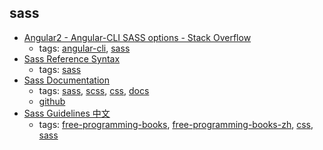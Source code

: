 sass 
---
* [Angular2 - Angular-CLI SASS options - Stack Overflow](http://stackoverflow.com/questions/36220256/angular2-angular-cli-sass-options)
    * tags: [angular-cli](../tags/angular-cli.md), [sass](../tags/sass.md)
* [Sass Reference Syntax](http://sass-lang.com/documentation/file.SASS_REFERENCE.html#syntax)
    * tags: [sass](../tags/sass.md)
* [Sass Documentation ](http://sass-lang.com/documentation/file.SASS_REFERENCE.html)
    * tags: [sass](../tags/sass.md), [scss](../tags/scss.md), [css](../tags/css.md), [docs](../tags/docs.md)
    * [github](https://github.com/sass/sass)
* [Sass Guidelines 中文](http://sass-guidelin.es/zh/)
    * tags: [free-programming-books](../tags/free-programming-books.md), [free-programming-books-zh](../tags/free-programming-books-zh.md), [css](../tags/css.md), [sass](../tags/sass.md)
